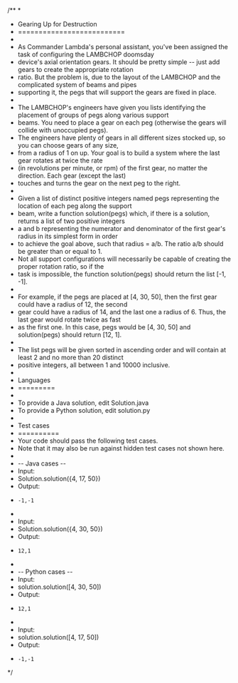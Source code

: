 /**
 *
 * Gearing Up for Destruction
 * ==========================
 *
 * As Commander Lambda's personal assistant, you've been assigned the task of configuring the LAMBCHOP doomsday
 * device's axial orientation gears. It should be pretty simple -- just add gears to create the appropriate rotation
 * ratio. But the problem is, due to the layout of the LAMBCHOP and the complicated system of beams and pipes
 * supporting it, the pegs that will support the gears are fixed in place.
 *
 * The LAMBCHOP's engineers have given you lists identifying the placement of groups of pegs along various support
 * beams. You need to place a gear on each peg (otherwise the gears will collide with unoccupied pegs).
 * The engineers have plenty of gears in all different sizes stocked up, so you can choose gears of any size,
 * from a radius of 1 on up. Your goal is to build a system where the last gear rotates at twice the rate
 * (in revolutions per minute, or rpm) of the first gear, no matter the direction. Each gear (except the last)
 * touches and turns the gear on the next peg to the right.
 *
 * Given a list of distinct positive integers named pegs representing the location of each peg along the support
 * beam, write a function solution(pegs) which, if there is a solution, returns a list of two positive integers
 * a and b representing the numerator and denominator of the first gear's radius in its simplest form in order
 * to achieve the goal above, such that radius = a/b. The ratio a/b should be greater than or equal to 1.
 * Not all support configurations will necessarily be capable of creating the proper rotation ratio, so if the
 * task is impossible, the function solution(pegs) should return the list [-1, -1].
 *
 * For example, if the pegs are placed at [4, 30, 50], then the first gear could have a radius of 12, the second
 * gear could have a radius of 14, and the last one a radius of 6. Thus, the last gear would rotate twice as fast
 * as the first one. In this case, pegs would be [4, 30, 50] and solution(pegs) should return [12, 1].
 *
 * The list pegs will be given sorted in ascending order and will contain at least 2 and no more than 20 distinct
 * positive integers, all between 1 and 10000 inclusive.
 *
 * Languages
 * =========
 *
 * To provide a Java solution, edit Solution.java
 * To provide a Python solution, edit solution.py
 *
 * Test cases
 * ==========
 * Your code should pass the following test cases.
 * Note that it may also be run against hidden test cases not shown here.
 *
 * -- Java cases --
 * Input:
 * Solution.solution({4, 17, 50})
 * Output:
 *     -1,-1
 *
 * Input:
 * Solution.solution({4, 30, 50})
 * Output:
 *     12,1
 *
 * -- Python cases --
 * Input:
 * solution.solution([4, 30, 50])
 * Output:
 *     12,1
 *
 * Input:
 * solution.solution([4, 17, 50])
 * Output:
 *     -1,-1
 */
